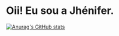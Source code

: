
# Oii! Eu sou a Jhénifer.
[![Anurag's GitHub stats](https://github-readme-stats.vercel.app/api?username=JheniferMatos)](https://github.com/JheniferMatos/github-readme-stats)
